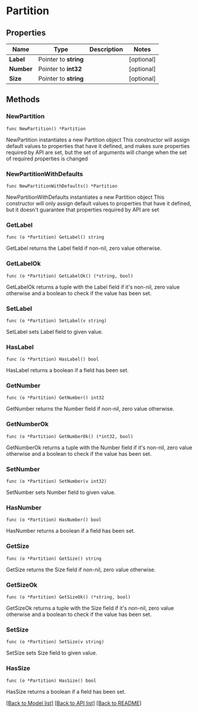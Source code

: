 # Partition

## Properties

Name | Type | Description | Notes
------------ | ------------- | ------------- | -------------
**Label** | Pointer to **string** |  | [optional] 
**Number** | Pointer to **int32** |  | [optional] 
**Size** | Pointer to **string** |  | [optional] 

## Methods

### NewPartition

`func NewPartition() *Partition`

NewPartition instantiates a new Partition object
This constructor will assign default values to properties that have it defined,
and makes sure properties required by API are set, but the set of arguments
will change when the set of required properties is changed

### NewPartitionWithDefaults

`func NewPartitionWithDefaults() *Partition`

NewPartitionWithDefaults instantiates a new Partition object
This constructor will only assign default values to properties that have it defined,
but it doesn't guarantee that properties required by API are set

### GetLabel

`func (o *Partition) GetLabel() string`

GetLabel returns the Label field if non-nil, zero value otherwise.

### GetLabelOk

`func (o *Partition) GetLabelOk() (*string, bool)`

GetLabelOk returns a tuple with the Label field if it's non-nil, zero value otherwise
and a boolean to check if the value has been set.

### SetLabel

`func (o *Partition) SetLabel(v string)`

SetLabel sets Label field to given value.

### HasLabel

`func (o *Partition) HasLabel() bool`

HasLabel returns a boolean if a field has been set.

### GetNumber

`func (o *Partition) GetNumber() int32`

GetNumber returns the Number field if non-nil, zero value otherwise.

### GetNumberOk

`func (o *Partition) GetNumberOk() (*int32, bool)`

GetNumberOk returns a tuple with the Number field if it's non-nil, zero value otherwise
and a boolean to check if the value has been set.

### SetNumber

`func (o *Partition) SetNumber(v int32)`

SetNumber sets Number field to given value.

### HasNumber

`func (o *Partition) HasNumber() bool`

HasNumber returns a boolean if a field has been set.

### GetSize

`func (o *Partition) GetSize() string`

GetSize returns the Size field if non-nil, zero value otherwise.

### GetSizeOk

`func (o *Partition) GetSizeOk() (*string, bool)`

GetSizeOk returns a tuple with the Size field if it's non-nil, zero value otherwise
and a boolean to check if the value has been set.

### SetSize

`func (o *Partition) SetSize(v string)`

SetSize sets Size field to given value.

### HasSize

`func (o *Partition) HasSize() bool`

HasSize returns a boolean if a field has been set.


[[Back to Model list]](../README.md#documentation-for-models) [[Back to API list]](../README.md#documentation-for-api-endpoints) [[Back to README]](../README.md)


